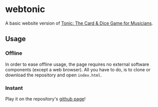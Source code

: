 # webtonic

A basic website version of [Tonic: The Card & Dice Game for Musicians](https://tonicgame.com/).

## Usage

### Offline

In order to ease offline usage, the page requires no external software components (except a web browser). All you have to do, is to clone or download the repository and open `index.html`.

### Instant

Play it on the repository's [github page](https://levaitamas.github.io/webtonic/)!